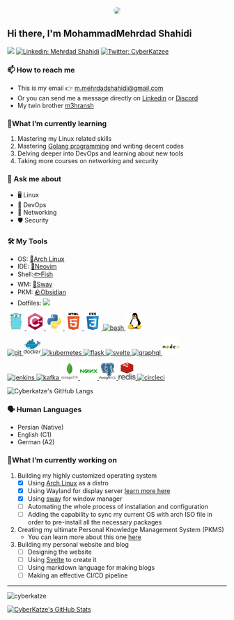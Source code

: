 <div align="center" >
<img src="img/ck.gif" width="150" style="border-radius:50%;">
</div>

## Hi there, I'm MohammadMehrdad Shahidi 
[![](https://dcbadge.vercel.app/api/shield/599192629015609364)](https://discordapp.com/users/599192629015609364)
[![Linkedin: Mehrdad Shahidi](https://img.shields.io/badge/Mehrdad%20Shahidi-0077B5?style=for-the-badge&logo=linkedin&logoColor=white)](https://www.linkedin.com/in/mehrdad-shahidi/)
[![Twitter: CyberKatzee](https://img.shields.io/badge/cyberkatzee-1DA1F2?style=for-the-badge&logo=twitter&logoColor=white)](https://twitter.com/cyberkatzee)
### 📫 How to reach me
   - This is my email 👉 [m.mehrdadshahidi@gmail.com](mailto:m.mehrdadshahidi@gmail.com)
   - Or you can send me a message directly on [Linkedin](https://www.linkedin.com/in/mehrdad-shahidi/) or [Discord](https://discordapp.com/users/599192629015609364/) 
   - My twin brother [m3hransh](https://github.com/m3hransh)
### 🌱What I’m currently learning
  1. Mastering my Linux related skills
  2. Mastering [Golang programming](https://go.dev/) and writing decent codes
  3. Delving deeper into DevOps and learning about new tools
  4. Taking more courses on networking and security
### 💬 Ask me about
   - 🖥️ Linux 
   - 🔧 DevOps
   - 📡 Networking
   - 🛡️ Security
### 🛠️ My Tools
- OS: [🐧Arch Linux](https://archlinux.org/)
- IDE: [💜Neovim](https://neovim.io/)
- Shell:[🐟Fish](https://fishshell.com/)
- WM: [🌴Sway](https://swaywm.org/)
- PKM: [🪨Obsidian](https://obsidian.md/)
- Dotfiles:  [![](https://img.shields.io/badge/Dotfiles-0D1117?logo=github&logoColor=white)](https://github.com/cyberkatze/dotfiles)

<p align="left">
<a href="https://golang.org" target="_blank" rel="noreferrer"> <img src="https://raw.githubusercontent.com/devicons/devicon/master/icons/go/go-original.svg" alt="go" width="40" height="40"/> </a>
<a href="https://www.w3schools.com/cpp/" target="_blank" rel="noreferrer"> <img src="https://raw.githubusercontent.com/devicons/devicon/master/icons/cplusplus/cplusplus-original.svg" alt="cplusplus" width="40" height="40"/> </a>
<a href="https://www.python.org" target="_blank" rel="noreferrer"> <img src="https://raw.githubusercontent.com/devicons/devicon/master/icons/python/python-original.svg" alt="python" width="40" height="40"/> </a>
<a href="https://www.w3.org//" target="_blank" rel="noreferrer"> <img src="https://raw.githubusercontent.com/devicons/devicon/master/icons/html5/html5-original-wordmark.svg" alt="html5" width="40" height="40"/> </a>
<a href="https://www.w3schools.com//" target="_blank" rel="noreferrer"> <img src="https://raw.githubusercontent.com/devicons/devicon/master/icons/css3/css3-original-wordmark.svg" alt="css3" width="40" height="40"/> </a>
<a href="https://www.gnu.org/software/bash/" target="_blank" rel="noreferrer"> <img src="https://www.vectorlogo.zone/logos/gnu_bash/gnu_bash-icon.svg" alt="bash" width="40" height="40"/> </a>
<a href="https://www.linux.org/" target="_blank" rel="noreferrer"> <img src="https://raw.githubusercontent.com/devicons/devicon/master/icons/linux/linux-original.svg" alt="linux" width="40" height="40"/> </a>
 </p>
 <p align="left">
<a href="https://git-scm.com/" target="_blank" rel="noreferrer"> <img src="https://www.vectorlogo.zone/logos/git-scm/git-scm-icon.svg" alt="git" width="40" height="40"/> </a>
<a href="https://www.docker.com/" target="_blank" rel="noreferrer"> <img src="https://raw.githubusercontent.com/devicons/devicon/master/icons/docker/docker-original-wordmark.svg" alt="docker" width="40" height="40"/> </a>
<a href="https://kubernetes.io" target="_blank" rel="noreferrer"> <img src="https://www.vectorlogo.zone/logos/kubernetes/kubernetes-icon.svg" alt="kubernetes" width="40" height="40"/> </a>
<a href="https://flask.palletsprojects.com/" target="_blank" rel="noreferrer"> <img src="https://www.vectorlogo.zone/logos/pocoo_flask/pocoo_flask-icon.svg" alt="flask" width="40" height="40"/> </a>
<a href="https://svelte.dev" target="_blank" rel="noreferrer"> <img src="https://upload.wikimedia.org/wikipedia/commons/1/1b/Svelte_Logo.svg" alt="svelte" width="40" height="40"/> </a>
<a href="https://graphql.org" target="_blank" rel="noreferrer"> <img src="https://www.vectorlogo.zone/logos/graphql/graphql-icon.svg" alt="graphql" width="40" height="40"/> </a>
<a href="https://nodejs.org" target="_blank" rel="noreferrer"> <img src="https://raw.githubusercontent.com/devicons/devicon/master/icons/nodejs/nodejs-original-wordmark.svg" alt="nodejs" width="40" height="40"/> </a>
</p>
<p align="left">
<a href="https://www.jenkins.io" target="_blank" rel="noreferrer"> <img src="https://www.vectorlogo.zone/logos/jenkins/jenkins-icon.svg" alt="jenkins" width="40" height="40"/> </a> 
<a href="https://kafka.apache.org/" target="_blank" rel="noreferrer"> <img src="https://www.vectorlogo.zone/logos/apache_kafka/apache_kafka-icon.svg" alt="kafka" width="40" height="40"/> </a>   
<a href="https://www.mongodb.com/" target="_blank" rel="noreferrer"> <img src="https://raw.githubusercontent.com/devicons/devicon/master/icons/mongodb/mongodb-original-wordmark.svg" alt="mongodb" width="40" height="40"/> </a>
<a href="https://www.nginx.com" target="_blank" rel="noreferrer"> <img src="https://raw.githubusercontent.com/devicons/devicon/master/icons/nginx/nginx-original.svg" alt="nginx" width="40" height="40"/> </a>
<a href="https://www.postgresql.org" target="_blank" rel="noreferrer"> <img src="https://raw.githubusercontent.com/devicons/devicon/master/icons/postgresql/postgresql-original-wordmark.svg" alt="postgresql" width="40" height="40"/> </a> 
<a href="https://redis.io" target="_blank" rel="noreferrer"> <img src="https://raw.githubusercontent.com/devicons/devicon/master/icons/redis/redis-original-wordmark.svg" alt="redis" width="40" height="40"/> </a> 
<a href="https://circleci.com" target="_blank" rel="noreferrer"> <img src="https://www.vectorlogo.zone/logos/circleci/circleci-icon.svg" alt="circleci" width="40" height="40"/> </a>
</p>

![Cyberkatze's GitHub Langs](https://github-readme-stats.vercel.app/api/top-langs/?username=cyberkatze&hide=javascript,jupyter%20notebook&langs_count=8&layout=compact&theme=radical)
### 🗣️ Human Languages
- Persian (Native)
- English (C1)
- German (A2)
### 🔭What I’m currently working on
1. Building my highly customized operating system
   - [x] Using [Arch Linux](https://archlinux.org/) as a distro
   - [x] Using Wayland for display server [learn more here](https://linuxiac.com/xorg-x11-wayland-linux-display-servers-and-protocols-explained/)
   - [x] Using [sway](https://swaywm.org/) for window manager
   - [ ] Automating the whole process of installation and configuration
   - [ ] Adding the capability to sync my current OS with arch ISO file in order to pre-install all the necessary packages
2. Creating my ultimate Personal Knowledge Management System (PKMS)
   - You can learn more about this one [here](https://github.com/CyberKatze/obsidian-cyberkatze)
3. Building my personal website and blog 
   - [ ] Designing the website
   - [ ] Using [Svelte](https://svelte.dev/) to create it
   - [ ] Using markdown language for making blogs
   - [ ] Making an effective CI/CD pipeline
---
<p align="left"> <img src="https://komarev.com/ghpvc/?username=cyberkatze&label=Profile%20views&color=0e75b6&style=flat" alt="cyberkatze" /> </p>



[![CyberKatze's GitHub Stats](https://github-readme-stats.vercel.app/api?username=CyberKatze&hide=issues&count_private=true&show_icons=true&theme=radical)](https://github.com/vermakhushboo/github-readme-stats)
